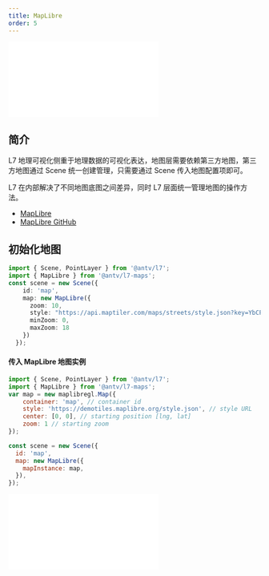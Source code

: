 ```yaml
---
title: MapLibre
order: 5
---
```


<embed src="@/docs/common/style.md"></embed>

## 简介

L7 地理可视化侧重于地理数据的可视化表达，地图层需要依赖第三方地图，第三方地图通过 Scene 统一创建管理，只需要通过 Scene 传入地图配置项即可。

L7 在内部解决了不同地图底图之间差异，同时 L7 层面统一管理地图的操作方法。

- [MapLibre](https://maplibre.org/)
- [ MapLibre GitHub](https://github.com/maplibre/maplibre-gl-js)

## 初始化地图

```ts
import { Scene, PointLayer } from '@antv/l7';
import { MapLibre } from '@antv/l7-maps';
const scene = new Scene({
    id: 'map',
    map: new MapLibre({
      zoom: 10,
      style: "https://api.maptiler.com/maps/streets/style.json?key=YbCPLULzWdf1NplssEIc", // style URL
      minZoom: 0,
      maxZoom: 18
    })
  });

```

#### 传入 MapLibre 地图实例

```javascript
import { Scene, PointLayer } from '@antv/l7';
import { MapLibre } from '@antv/l7-maps';
var map = new maplibregl.Map({
    container: 'map', // container id
    style: 'https://demotiles.maplibre.org/style.json', // style URL
    center: [0, 0], // starting position [lng, lat]
    zoom: 1 // starting zoom
});

const scene = new Scene({
  id: 'map',
  map: new MapLibre({
    mapInstance: map,
  }),
});

```

<embed src="@/docs/common/map.zh.md"></embed>